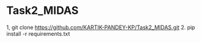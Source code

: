 # Task2_MIDAS
1, git clone https://github.com/KARTIK-PANDEY-KP/Task2_MIDAS.git
2. pip install -r requirements.txt
